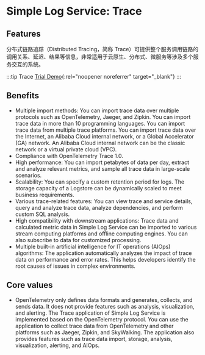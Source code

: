 # Simple Log Service: Trace

## Features

分布式链路追踪（Distributed Tracing，简称 Trace）可提供整个服务调用链路的调用关系、延迟、结果等信息，非常适用于云原生、分布式、微服务等涉及多个服务交互的系统。

:::tip Trace
[Trial Demo](/playground/demo.html?dest=/lognext/trace/sls-mall/sls-mall%3Fresource=/trace/sls-mall/explorer){:rel="noopener noreferrer" target="\_blank"}
:::

## Benefits

- Multiple import methods: You can import trace data over multiple protocols such as OpenTelemetry, Jaeger, and Zipkin. You can import trace data in more than 10 programming languages. You can import trace data from multiple trace platforms. You can import trace data over the Internet, an Alibaba Cloud internal network, or a Global Accelerator (GA) network. An Alibaba Cloud internal network can be the classic network or a virtual private cloud (VPC).
- Compliance with OpenTelemetry Trace 1.0.
- High performance: You can import petabytes of data per day, extract and analyze relevant metrics, and sample all trace data in large-scale scenarios.
- Scalability: You can specify a custom retention period for logs. The storage capacity of a Logstore can be dynamically scaled to meet business requirements.
- Various trace-related features: You can view trace and service details, query and analyze trace data, analyze dependencies, and perform custom SQL analysis.
- High compatibility with downstream applications: Trace data and calculated metric data in Simple Log Service can be imported to various stream computing platforms and offline computing engines. You can also subscribe to data for customized processing.
- Multiple built-in artificial intelligence for IT operations (AIOps) algorithms: The application automatically analyzes the impact of trace data on performance and error rates. This helps developers identify the root causes of issues in complex environments.

## Core values

- OpenTelemetry only defines data formats and generates, collects, and sends data. It does not provide features such as analysis, visualization, and alerting. The Trace application of Simple Log Service is implemented based on the OpenTelemetry protocol. You can use the application to collect trace data from OpenTelemetry and other platforms such as Jaeger, Zipkin, and SkyWalking. The application also provides features such as trace data import, storage, analysis, visualization, alerting, and AIOps.
